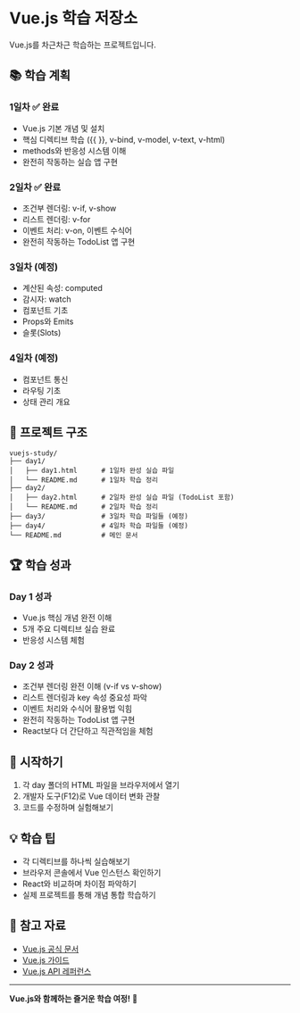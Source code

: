 # Vue.js 학습 저장소

Vue.js를 차근차근 학습하는 프로젝트입니다.

## 📚 학습 계획

### 1일차 ✅ 완료
- Vue.js 기본 개념 및 설치
- 핵심 디렉티브 학습 ({{ }}, v-bind, v-model, v-text, v-html)
- methods와 반응성 시스템 이해
- 완전히 작동하는 실습 앱 구현

### 2일차 ✅ 완료
- 조건부 렌더링: v-if, v-show
- 리스트 렌더링: v-for
- 이벤트 처리: v-on, 이벤트 수식어
- 완전히 작동하는 TodoList 앱 구현

### 3일차 (예정)
- 계산된 속성: computed
- 감시자: watch
- 컴포넌트 기초
- Props와 Emits
- 슬롯(Slots)

### 4일차 (예정)
- 컴포넌트 통신
- 라우팅 기초
- 상태 관리 개요

## 📁 프로젝트 구조

```
vuejs-study/
├── day1/
│   ├── day1.html      # 1일차 완성 실습 파일
│   └── README.md      # 1일차 학습 정리
├── day2/
│   ├── day2.html      # 2일차 완성 실습 파일 (TodoList 포함)
│   └── README.md      # 2일차 학습 정리
├── day3/              # 3일차 학습 파일들 (예정)
├── day4/              # 4일차 학습 파일들 (예정)
└── README.md          # 메인 문서
```

## 🏆 학습 성과

### Day 1 성과
- Vue.js 핵심 개념 완전 이해
- 5개 주요 디렉티브 실습 완료
- 반응성 시스템 체험

### Day 2 성과
- 조건부 렌더링 완전 이해 (v-if vs v-show)
- 리스트 렌더링과 key 속성 중요성 파악
- 이벤트 처리와 수식어 활용법 익힘
- 완전히 작동하는 TodoList 앱 구현
- React보다 더 간단하고 직관적임을 체험

## 🚀 시작하기

1. 각 day 폴더의 HTML 파일을 브라우저에서 열기
2. 개발자 도구(F12)로 Vue 데이터 변화 관찰
3. 코드를 수정하며 실험해보기

## 💡 학습 팁

- 각 디렉티브를 하나씩 실습해보기
- 브라우저 콘솔에서 Vue 인스턴스 확인하기
- React와 비교하며 차이점 파악하기
- 실제 프로젝트를 통해 개념 통합 학습하기

## 📖 참고 자료

- [Vue.js 공식 문서](https://vuejs.org/)
- [Vue.js 가이드](https://vuejs.org/guide/)
- [Vue.js API 레퍼런스](https://vuejs.org/api/)

---

**Vue.js와 함께하는 즐거운 학습 여정!** 🎉